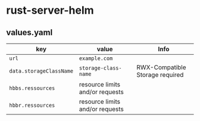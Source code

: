 # rust-server-helm



## values.yaml

| key | value | Info |
|-----|-------|------|
| `url` | `example.com` | |
| `data.storageClassName` | `storage-class-name` | RWX-Compatible Storage required |
| `hbbs.ressources` | resource limits and/or requests | |
| `hbbr.ressources` | resource limits and/or requests | |
